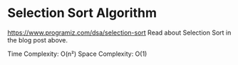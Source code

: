 # Selection Sort Algorithm
https://www.programiz.com/dsa/selection-sort
Read about Selection Sort in the blog post above.

Time Complexity: O(n²)
Space Complexity: O(1)

